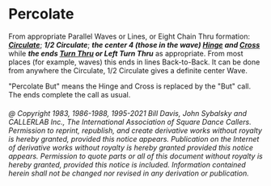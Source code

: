 
# Percolate

From appropriate Parallel Waves or Lines, or Eight Chain
Thru formation:
***[Circulate](../b1/circulate.md)***;
***1/2 Circulate***;
***the center 4 (those in the wave)
[Hinge](../ms/hinge.md)
and [Cross](../a1/anything_and_cross.md)***
while ***the ends [Turn Thru](../ms/turn_thru.md) 
or Left Turn Thru*** as appropriate. From
most places (for example, waves) this ends in lines Back-to-Back.
It can be done from anywhere the Circulate, 1/2 Circulate gives
a definite center Wave.

"Percolate But" means the Hinge and Cross is replaced by the "But" call.
The ends complete the call as usual.

###### @ Copyright 1983, 1986-1988, 1995-2021 Bill Davis, John Sybalsky and CALLERLAB Inc., The International Association of Square Dance Callers. Permission to reprint, republish, and create derivative works without royalty is hereby granted, provided this notice appears. Publication on the Internet of derivative works without royalty is hereby granted provided this notice appears. Permission to quote parts or all of this document without royalty is hereby granted, provided this notice is included. Information contained herein shall not be changed nor revised in any derivation or publication.

<!-- Parts
Percolate1
Percolate2
Percolate3
Percolate3
-->